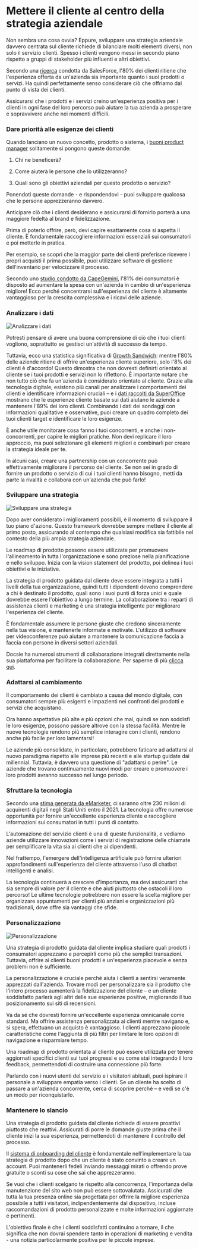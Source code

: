 # Mettere il cliente al centro della strategia aziendale

Non sembra una cosa ovvia? Eppure, sviluppare una strategia aziendale davvero centrata sul cliente richiede di bilanciare molti elementi diversi, non solo il servizio clienti. Spesso i clienti vengono messi in secondo piano rispetto a gruppi di stakeholder più influenti e altri obiettivi.

Secondo una [ricerca](https://www.salesforce.com/blog/customer-service-stats/) condotta da SalesForce, l'80% dei clienti ritiene che l'esperienza offerta da un'azienda sia importante quanto i suoi prodotti o servizi. Ha quindi perfettamente senso considerare ciò che offriamo dal punto di vista dei clienti.

Assicurarsi che i prodotti e i servizi creino un'esperienza positiva per i clienti in ogni fase del loro percorso può aiutare la tua azienda a prosperare e sopravvivere anche nei momenti difficili.

### Dare priorità alle esigenze dei clienti

Quando lanciano un nuovo concetto, prodotto o sistema, i [buoni product manager](https://www.commandbar.com/blog/ai-product-manager/) solitamente si pongono queste domande:

1. Chi ne beneficerà?  

2. Come aiuterà le persone che lo utilizzeranno?  

3. Quali sono gli obiettivi aziendali per questo prodotto o servizio?

Ponendoti queste domande - e rispondendovi - puoi sviluppare qualcosa che le persone apprezzeranno davvero.

Anticipare ciò che i clienti desiderano e assicurarsi di fornirlo porterà a una maggiore fedeltà al brand e fidelizzazione.
  
Prima di poterlo offrire, però, devi capire esattamente cosa si aspetta il cliente. È fondamentale raccogliere informazioni essenziali sui consumatori e poi metterle in pratica.

Per esempio, se scopri che la maggior parte dei clienti preferisce ricevere i propri acquisti il prima possibile, puoi utilizzare software di gestione dell'inventario per velocizzare il processo.
  
Secondo uno [studio condotto da CapeGemini](https://www.capgemini.com/news/8-in-10-consumers-willing-to-pay-more-for-a-better-customer-experience-as-big-business-falls/), l'81% dei consumatori è disposto ad aumentare la spesa con un'azienda in cambio di un'esperienza migliore! Ecco perché concentrarsi sull'esperienza del cliente è altamente vantaggioso per la crescita complessiva e i ricavi delle aziende.  

### Analizzare i dati

![Analizzare i dati](https://cdn.docsie.io/workspace_8D5W1pxgb7Jq3oZO7/doc_vQfR1TFvrUMWGTXFc/file_q61tchvZNw2q7ev1K/boo_BstGrLgAjLTv3OCig/f5a88a5d-09ea-a4b0-e3fa-3a87cacd2c98john_schnobrich_FlPc9_VocJ4_unsplash.jpg)

Potresti pensare di avere una buona comprensione di ciò che i tuoi clienti vogliono, soprattutto se gestisci un'attività di successo da tempo.

Tuttavia, ecco una statistica significativa di [Growth Sandwich](https://www.growthsandwich.com/resources/what-is-customer-led-growth/): mentre l'80% delle aziende ritiene di offrire un'esperienza cliente superiore, solo l'8% dei clienti è d'accordo! Questo dimostra che non dovresti definirti orientato al cliente se i tuoi prodotti e servizi non lo riflettono. È importante notare che non tutto ciò che fa un'azienda è considerato orientato al cliente. Grazie alla tecnologia digitale, esistono più canali per analizzare i comportamenti dei clienti e identificare informazioni cruciali – e i [dati raccolti da SuperOffice](https://www.superoffice.com/blog/customer-experience-statistics/) mostrano che le esperienze cliente basate sui dati aiutano le aziende a mantenere l'89% dei loro clienti. Combinando i dati dei sondaggi con informazioni qualitative e osservative, puoi creare un quadro completo dei tuoi clienti target e identificare le loro esigenze.

È anche utile monitorare cosa fanno i tuoi concorrenti, e anche i non-concorrenti, per capire le migliori pratiche. Non devi replicare il loro approccio, ma puoi selezionare gli elementi migliori e combinarli per creare la strategia ideale per te.

In alcuni casi, creare una partnership con un concorrente può effettivamente migliorare il percorso del cliente. Se non sei in grado di fornire un prodotto o servizio di cui i tuoi clienti hanno bisogno, metti da parte la rivalità e collabora con un'azienda che può farlo!

### Sviluppare una strategia

![Sviluppare una strategia](https://cdn.docsie.io/workspace_8D5W1pxgb7Jq3oZO7/doc_vQfR1TFvrUMWGTXFc/file_dgaWqcBvvxMjOsQwT/boo_BstGrLgAjLTv3OCig/050e1d83-c87b-3f79-bb68-bae24ca20f62kaleidico_26MJGnCM0Wc_unsplash.jpg)

Dopo aver considerato i miglioramenti possibili, è il momento di sviluppare il tuo piano d'azione. Questo framework dovrebbe sempre mettere il cliente al primo posto, assicurando al contempo che qualsiasi modifica sia fattibile nel contesto della più ampia strategia aziendale.
  
Le roadmap di prodotto possono essere utilizzate per promuovere l'allineamento in tutta l'organizzazione e sono preziose nella pianificazione e nello sviluppo. Inizia con la vision statement del prodotto, poi delinea i tuoi obiettivi e le iniziative.

La strategia di prodotto guidata dal cliente deve essere integrata a tutti i livelli della tua organizzazione, quindi tutti i dipendenti devono comprendere a chi è destinato il prodotto, quali sono i suoi punti di forza unici e quale dovrebbe essere l'obiettivo a lungo termine. La collaborazione tra i reparti di assistenza clienti e marketing è una strategia intelligente per migliorare l'esperienza del cliente. 

È fondamentale assumere le persone giuste che credono sinceramente nella tua visione, e mantenerle informate e motivate. L'utilizzo di software per videoconferenze può aiutare a mantenere la comunicazione faccia a faccia con persone in diversi settori aziendali.

Docsie ha numerosi strumenti di collaborazione integrati direttamente nella sua piattaforma per facilitare la collaborazione. Per saperne di più [clicca qui](https://www.docsie.io/blog/articles/collaboration-to-create-well-polished-product-documentation/).
  
### Adattarsi al cambiamento
 
Il comportamento dei clienti è cambiato a causa del mondo digitale, con consumatori sempre più esigenti e impazienti nei confronti dei prodotti e servizi che acquistano.
  
Ora hanno aspettative più alte e più opzioni che mai, quindi se non soddisfi le loro esigenze, possono passare altrove con la stessa facilità. Mentre le nuove tecnologie rendono più semplice interagire con i clienti, rendono anche più facile per loro lamentarsi!

Le aziende più consolidate, in particolare, potrebbero faticare ad adattarsi al nuovo paradigma rispetto alle imprese più recenti e alle startup guidate dai millennial. Tuttavia, è davvero una questione di "adattarsi o perire". Le aziende che trovano continuamente nuovi modi per creare e promuovere i loro prodotti avranno successo nel lungo periodo.

### Sfruttare la tecnologia

Secondo una [stima generata da eMarketer](https://www.emarketer.com/public_media/docs/eMarketer_Roundup_Path_to_Purchase_Beyond_Retail_Vertical_2017_3.pdf), ci saranno oltre 230 milioni di acquirenti digitali negli Stati Uniti entro il 2021. La tecnologia offre numerose opportunità per fornire un'eccellente esperienza cliente e raccogliere informazioni sui consumatori in tutti i punti di contatto.

L'automazione del servizio clienti è una di queste funzionalità, e vediamo aziende utilizzare innovazioni come i servizi di registrazione delle chiamate per semplificare la vita sia ai clienti che ai dipendenti.

Nel frattempo, l'emergere dell'intelligenza artificiale può fornire ulteriori approfondimenti sull'esperienza del cliente attraverso l'uso di chatbot intelligenti e analisi.

La tecnologia continuerà a crescere d'importanza, ma devi assicurarti che sia sempre di valore per il cliente e che aiuti piuttosto che ostacoli il loro percorso! Le ultime tecnologie potrebbero non essere la scelta migliore per organizzare appuntamenti per clienti più anziani e organizzazioni più tradizionali, dove offre sia vantaggi che sfide.

### Personalizzazione

![Personalizzazione](https://cdn.docsie.io/workspace_8D5W1pxgb7Jq3oZO7/doc_vQfR1TFvrUMWGTXFc/file_CVmWzPHbpVv2IkjzD/boo_BstGrLgAjLTv3OCig/6ebf0dc5-feb6-6d23-780b-6082911cb2aaimage.png)

Una strategia di prodotto guidata dal cliente implica studiare quali prodotti i consumatori apprezzano e percepirli come più che semplici transazioni. Tuttavia, offrire ai clienti buoni prodotti e un'esperienza piacevole e senza problemi non è sufficiente.
  
La personalizzazione è cruciale perché aiuta i clienti a sentirsi veramente apprezzati dall'azienda. Trovare modi per personalizzare sia il prodotto che l'intero processo aumenterà la fidelizzazione del cliente – e un cliente soddisfatto parlerà agli altri delle sue esperienze positive, migliorando il tuo posizionamento sui siti di recensioni.

Va da sé che dovresti fornire un'eccellente esperienza omnicanale come standard. Ma offrire assistenza personalizzata ai clienti mentre navigano e, si spera, effettuano un acquisto è vantaggioso. I clienti apprezzano piccole caratteristiche come l'aggiunta di più filtri per limitare le loro opzioni di navigazione e risparmiare tempo.

Una roadmap di prodotto orientata al cliente può essere utilizzata per tenere aggiornati specifici clienti sui tuoi progressi e su come stai integrando il loro feedback, permettendoti di costruire una connessione più forte.

Parlando con i nuovi utenti del servizio e i visitatori abituali, puoi ispirare il personale a sviluppare empatia verso i clienti. Se un cliente ha scelto di passare a un'azienda concorrente, cerca di scoprire perché – e vedi se c'è un modo per riconquistarlo.

### Mantenere lo slancio

Una strategia di prodotto guidata dal cliente richiede di essere proattivi piuttosto che reattivi. Assicurati di porre le domande giuste prima che il cliente inizi la sua esperienza, permettendoti di mantenere il controllo del processo.

Il [sistema di onboarding del cliente](https://www.kychub.com/) è fondamentale nell'implementare la tua strategia di prodotto dopo che un cliente è stato convinto a creare un account. Puoi mantenerli fedeli inviando messaggi mirati o offrendo prove gratuite o sconti su cose che sai che apprezzeranno. 

Se vuoi che i clienti scelgano te rispetto alla concorrenza, l'importanza della manutenzione del sito web non può essere sottovalutata. Assicurati che tutta la tua presenza online sia progettata per offrire la migliore esperienza possibile a tutti i visitatori, indipendentemente dal dispositivo, incluse raccomandazioni di prodotto personalizzate e molte informazioni aggiornate e pertinenti.

L'obiettivo finale è che i clienti soddisfatti continuino a tornare, il che significa che non dovrai spendere tanto in operazioni di marketing e vendita - una notizia particolarmente positiva per le piccole imprese.